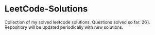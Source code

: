 # LeetCode-Solutions
Collection of my solved leetcode solutions. Questions solved so far: 261. Repositiory will be updated periodically with new solutions.

